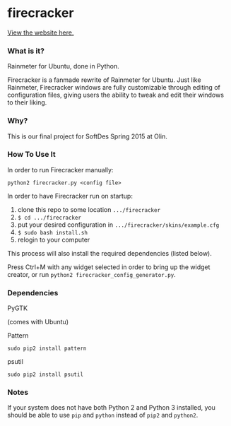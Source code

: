 # firecracker

[View the website here.](http://joeylmaalouf.github.io/firecracker/)


### What is it?

Rainmeter for Ubuntu, done in Python.

Firecracker is a fanmade rewrite of Rainmeter for Ubuntu. Just like Rainmeter, Firecracker windows are fully customizable through editing of configuration files, giving users the ability to tweak and edit their windows to their liking.


### Why?

This is our final project for SoftDes Spring 2015 at Olin.


### How To Use It

In order to run Firecracker manually:

`python2 firecracker.py <config file>`

In order to have Firecracker run on startup:

1. clone this repo to some location `.../firecracker`
2. `$ cd .../firecracker`
3. put your desired configuration in `.../firecracker/skins/example.cfg`
4. `$ sudo bash install.sh`
5. relogin to your computer

This process will also install the required dependencies (listed below).

Press Ctrl+M with any widget selected in order to bring up the widget creator, or run `python2 firecracker_config_generator.py`.


### Dependencies
PyGTK

(comes with Ubuntu)

Pattern

`sudo pip2 install pattern`

psutil

`sudo pip2 install psutil`


### Notes

If your system does not have both Python 2 and Python 3 installed, you should be able to use `pip` and `python` instead of `pip2` and `python2`.
